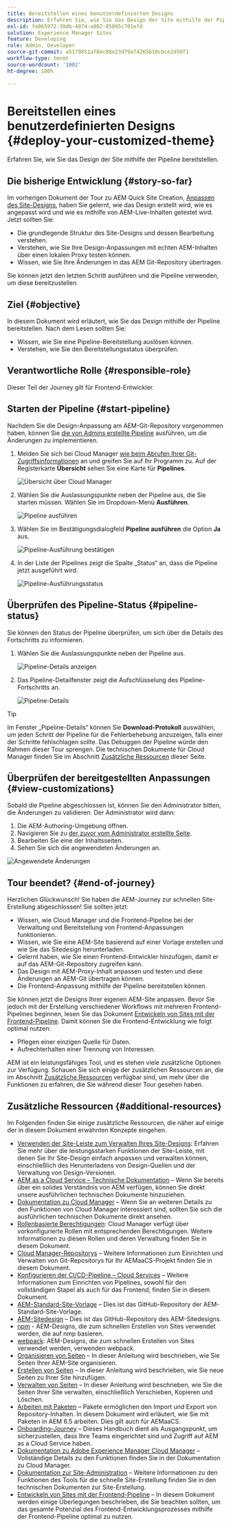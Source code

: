 ```yaml
---
title: Bereitstellen eines benutzerdefinierten Designs
description: Erfahren Sie, wie Sie das Design der Site mithilfe der Pipeline bereitstellen.
exl-id: fe065972-39db-4074-a802-85895c701efd
solution: Experience Manager Sites
feature: Developing
role: Admin, Developer
source-git-commit: a5179851af8ec88e23d79a74265b10cbce2d50f1
workflow-type: tm+mt
source-wordcount: '1002'
ht-degree: 100%

---
```


# Bereitstellen eines benutzerdefinierten Designs {#deploy-your-customized-theme}

Erfahren Sie, wie Sie das Design der Site mithilfe der Pipeline bereitstellen.

## Die bisherige Entwicklung {#story-so-far}

Im vorherigen Dokument der Tour zu AEM Quick Site Creation, [Anpassen des Site-Designs](customize-theme.md), haben Sie gelernt, wie das Design erstellt wird, wie es angepasst wird und wie es mithilfe von AEM-Live-Inhalten getestet wird. Jetzt sollten Sie:

* Die grundlegende Struktur des Site-Designs und dessen Bearbeitung verstehen.
* Verstehen, wie Sie Ihre Design-Anpassungen mit echten AEM-Inhalten über einen lokalen Proxy testen können.
* Wissen, wie Sie Ihre Änderungen in das AEM Git-Repository übertragen.

Sie können jetzt den letzten Schritt ausführen und die Pipeline verwenden, um diese bereitzustellen.

## Ziel {#objective}

In diesem Dokument wird erläutert, wie Sie das Design mithilfe der Pipeline bereitstellen. Nach dem Lesen sollten Sie:

* Wissen, wie Sie eine Pipeline-Bereitstellung auslösen können.
* Verstehen, wie Sie den Bereitstellungsstatus überprüfen.

## Verantwortliche Rolle {#responsible-role}

Dieser Teil der Journey gilt für Frontend-Entwickler.

## Starten der Pipeline {#start-pipeline}

Nachdem Sie die Design-Anpassung am AEM-Git-Repository vorgenommen haben, können Sie [die von Admins erstellte Pipeline](pipeline-setup.md) ausführen, um die Änderungen zu implementieren.

1. Melden Sie sich bei Cloud Manager [wie beim Abrufen Ihrer Git-Zugriffsinformationen](retrieve-access.md) an und greifen Sie auf Ihr Programm zu. Auf der Registerkarte **Übersicht** sehen Sie eine Karte für **Pipelines**.

   ![Übersicht über Cloud Manager](assets/cloud-manager-overview.png)

1. Wählen Sie die Auslassungspunkte neben der Pipeline aus, die Sie starten müssen. Wählen Sie im Dropdown-Menü **Ausführen**.

   ![Pipeline ausführen](assets/run-pipeline.png)

1. Wählen Sie im Bestätigungsdialogfeld **Pipeline ausführen** die Option **Ja** aus. 

   ![Pipeline-Ausführung bestätigen](assets/pipeline-confirm.png)

1. In der Liste der Pipelines zeigt die Spalte „Status“ an, dass die Pipeline jetzt ausgeführt wird.

   ![Pipeline-Ausführungsstatus](assets/pipeline-running.png)

## Überprüfen des Pipeline-Status {#pipeline-status}

Sie können den Status der Pipeline überprüfen, um sich über die Details des Fortschritts zu informieren.

1. Wählen Sie die Auslassungspunkte neben der Pipeline aus.

   ![Pipeline-Details anzeigen](assets/view-pipeline-details.png)

1. Das Pipeline-Detailfenster zeigt die Aufschlüsselung des Pipeline-Fortschritts an.

   ![Pipeline-Details](assets/pipeline-details.png)

>[!TIP]
>
>Im Fenster „Pipeline-Details“ können Sie **Download-Protokoll** auswählen, um jeden Schritt der Pipeline für die Fehlerbehebung anzuzeigen, falls einer der Schritte fehlschlagen sollte. Das Debuggen der Pipeline würde den Rahmen dieser Tour sprengen. Die technischen Dokumente für Cloud Manager finden Sie im Abschnitt [Zusätzliche Ressourcen](#additional-resources) dieser Seite.

## Überprüfen der bereitgestellten Anpassungen {#view-customizations}

Sobald die Pipeline abgeschlossen ist, können Sie den Administrator bitten, die Änderungen zu validieren. Der Administrator wird dann:

1. Die AEM-Authoring-Umgebung öffnen.
1. Navigieren Sie zu [der zuvor vom Administrator erstellte Seite](create-site.md).
1. Bearbeiten Sie eine der Inhaltsseiten.
1. Sehen Sie sich die angewendeten Änderungen an.

![Angewendete Änderungen](assets/changes-applied.png)

## Tour beendet? {#end-of-journey}

Herzlichen Glückwunsch! Sie haben die AEM-Journey zur schnellen Site-Erstellung abgeschlossen! Sie sollten jetzt:

* Wissen, wie Cloud Manager und die Frontend-Pipeline bei der Verwaltung und Bereitstellung von Frontend-Anpassungen funktionieren.
* Wissen, wie Sie eine AEM-Site basierend auf einer Vorlage erstellen und wie Sie das Sitedesign herunterladen.
* Gelernt haben, wie Sie einen Frontend-Entwickler hinzufügen, damit er auf das AEM-Git-Repository zugreifen kann.
* Das Design mit AEM-Proxy-Inhalt anpassen und testen und diese Änderungen an AEM-Git übertragen können.
* Die Frontend-Anpassung mithilfe der Pipeline bereitstellen können.

Sie können jetzt die Designs Ihrer eigenen AEM-Site anpassen. Bevor Sie jedoch mit der Erstellung verschiedener Workflows mit mehreren Frontend-Pipelines beginnen, lesen Sie das Dokument [Entwickeln von Sites mit der Frontend-Pipeline](/help/implementing/developing/introduction/developing-with-front-end-pipelines.md). Damit können Sie die Frontend-Entwicklung wie folgt optimal nutzen:

* Pflegen einer einzigen Quelle für Daten.
* Aufrechterhalten einer Trennung von Interessen.

AEM ist ein leistungsfähiges Tool, und es stehen viele zusätzliche Optionen zur Verfügung. Schauen Sie sich einige der zusätzlichen Ressourcen an, die im Abschnitt [Zusätzliche Ressourcen](#additional-resources) verfügbar sind, um mehr über die Funktionen zu erfahren, die Sie während dieser Tour gesehen haben.

## Zusätzliche Ressourcen {#additional-resources}

Im Folgenden finden Sie einige zusätzliche Ressourcen, die näher auf einige der in diesem Dokument erwähnten Konzepte eingehen.

* [Verwenden der Site-Leiste zum Verwalten Ihres Site-Designs](/help/sites-cloud/administering/site-creation/site-rail.md): Erfahren Sie mehr über die leistungsstarken Funktionen der Site-Leiste, mit denen Sie Ihr Site-Design einfach anpassen und verwalten können, einschließlich des Herunterladens von Design-Quellen und der Verwaltung von Design-Versionen.
* [AEM as a Cloud Service – Technische Dokumentation](https://experienceleague.adobe.com/docs/experience-manager-cloud-service.html?lang=de) – Wenn Sie bereits über ein solides Verständnis von AEM verfügen, können Sie direkt unsere ausführlichen technischen Dokumente hinzuziehen.
* [Dokumentation zu Cloud Manager](https://experienceleague.adobe.com/docs/experience-manager-cloud-service/content/onboarding/onboarding-concepts/cloud-manager-introduction.html?lang=de) – Wenn Sie an weiteren Details zu den Funktionen von Cloud Manager interessiert sind, sollten Sie sich die ausführlichen technischen Dokumente direkt ansehen.
* [Rollenbasierte Berechtigungen](https://experienceleague.adobe.com/docs/experience-manager-cloud-manager/using/requirements/role-based-permissions.html?lang=de): Cloud Manager verfügt über vorkonfigurierte Rollen mit entsprechenden Berechtigungen. Weitere Informationen zu diesen Rollen und deren Verwaltung finden Sie in diesem Dokument.
* [Cloud Manager-Repositorys](/help/implementing/cloud-manager/managing-code/managing-repositories.md) – Weitere Informationen zum Einrichten und Verwalten von Git-Repositorys für Ihr AEMaaCS-Projekt finden Sie in diesem Dokument.
* [Konfigurieren der CI/CD-Pipeline – Cloud Services](/help/implementing/cloud-manager/configuring-pipelines/introduction-ci-cd-pipelines.md) – Weitere Informationen zum Einrichten von Pipelines, sowohl für den vollständigen Stapel als auch für das Frontend, finden Sie in diesem Dokument.
* [AEM-Standard-Site-Vorlage](https://github.com/adobe/aem-site-template-standard) – Dies ist das GitHub-Repository der AEM-Standard-Site-Vorlage.
* [AEM-Sitedesign](https://github.com/adobe/aem-site-template-standard-theme-e2e) – Dies ist das GitHub-Repository des AEM-Sitedesigns.
* [npm](https://www.npmjs.com) - AEM-Designs, die zum schnellen Erstellen von Sites verwendet werden, die auf nmp basieren.
* [webpack](https://webpack.js.org): AEM-Designs, die zum schnellen Erstellen von Sites verwendet werden, verwenden webpack.
* [Organisieren von Seiten](/help/sites-cloud/authoring/sites-console/organizing-pages.md) – In dieser Anleitung wird beschrieben, wie Sie Seiten Ihrer AEM-Site organisieren.
* [Erstellen von Seiten](/help/sites-cloud/authoring/sites-console/creating-pages.md) – In dieser Anleitung wird beschrieben, wie Sie neue Seiten zu Ihrer Site hinzufügen.
* [Verwalten von Seiten](/help/sites-cloud/authoring/sites-console/managing-pages.md) – In dieser Anleitung wird beschrieben, wie Sie die Seiten Ihrer Site verwalten, einschließlich Verschieben, Kopieren und Löschen.
* [Arbeiten mit Paketen](/help/implementing/developing/tools/package-manager.md) – Pakete ermöglichen den Import und Export von Repository-Inhalten. In diesem Dokument wird erläutert, wie Sie mit Paketen in AEM 6.5 arbeiten. Dies gilt auch für AEMaaCS.
* [Onboarding-Journey](/help/journey-onboarding/overview.md) – Dieses Handbuch dient als Ausgangspunkt, um sicherzustellen, dass Ihre Teams eingerichtet sind und Zugriff auf AEM as a Cloud Service haben.
* [Dokumentation zu Adobe Experience Manager Cloud Manager](https://experienceleague.adobe.com/docs/experience-manager-cloud-manager/using/introduction-to-cloud-manager.html?lang=de) – Vollständige Details zu den Funktionen finden Sie in der Dokumentation zu Cloud Manager.
* [Dokumentation zur Site-Administration](/help/sites-cloud/administering/site-creation/create-site.md) – Weitere Informationen zu den Funktionen des Tools für die schnelle Site-Erstellung finden Sie in den technischen Dokumenten zur Site-Erstellung.
* [Entwickeln von Sites mit der Frontend-Pipeline](/help/implementing/developing/introduction/developing-with-front-end-pipelines.md) – In diesem Dokument werden einige Überlegungen beschrieben, die Sie beachten sollten, um das gesamte Potenzial des Frontend-Entwicklungsprozesses mithilfe der Frontend-Pipeline optimal zu nutzen.
